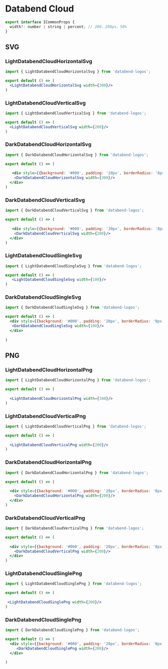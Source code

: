 
# Databend Cloud 

```javascript
export interface ICommonProps {
  width?: number | string | percent; // 200、200px、50% 
}
```

## SVG
### LightDatabendCloudHorizontalSvg
```jsx
import { LightDatabendCloudHorizontalSvg } from 'databend-logos';

export default () => (
  <LightDatabendCloudHorizontalSvg width={300}/>
)
```


### LightDatabendCloudVerticalSvg
```jsx
import { LightDatabendCloudVerticalSvg } from 'databend-logos';

export default () => (
  <LightDatabendCloudVerticalSvg width={200}/>
)
```

### DarkDatabendCloudHorizontalSvg

```jsx
import { DarkDatabendCloudHorizontalSvg } from 'databend-logos';

export default () => (
  
   <div style={{background: '#000', padding: '20px', borderRadius: '8px'}}>
    <DarkDatabendCloudHorizontalSvg width={300}/>
  </div>
)
```

### DarkDatabendCloudVerticalSvg

```jsx
import { DarkDatabendCloudVerticalSvg } from 'databend-logos';

export default () => (
  
   <div style={{background: '#000', padding: '20px', borderRadius: '8px'}}>
    <DarkDatabendCloudVerticalSvg width={200}/>
  </div>
)
```

### LightDatabendCloudSingleSvg
```jsx
import { LightDatabendCloudSingleSvg } from 'databend-logos';

export default () => (
   <LightDatabendCloudSingleSvg width={100}/>
)
```

### DarkDatabendCloudSingleSvg
```jsx
import { DarkDatabendCloudSingleSvg } from 'databend-logos';

export default () => (
  <div style={{background: '#000', padding: '20px', borderRadius: '8px'}}>
   <DarkDatabendCloudSingleSvg width={100}/>
  </div>
   
)
```


## PNG
### LightDatabendCloudHorizontalPng

```jsx
import { LightDatabendCloudHorizontalPng } from 'databend-logos';

export default () => (
  
  <LightDatabendCloudHorizontalPng width={300}/>
)
```

### LightDatabendCloudVerticalPng

```jsx
import { LightDatabendCloudVerticalPng } from 'databend-logos';

export default () => (
  
  <LightDatabendCloudVerticalPng width={200}/>
)
```

### DarkDatabendCloudHorizontalPng

```jsx
import { DarkDatabendCloudHorizontalPng } from 'databend-logos';

export default () => (
  
  <div style={{background: '#000', padding: '20px', borderRadius: '8px'}}>
    <DarkDatabendCloudHorizontalPng width={200}/>
  </div>
)
```


### DarkDatabendCloudVerticalPng

```jsx
import { DarkDatabendCloudVerticalPng } from 'databend-logos';

export default () => (
  
  <div style={{background: '#000', padding: '20px', borderRadius: '8px'}}>
    <DarkDatabendCloudVerticalPng width={200}/>
  </div>
)
```

### LightDatabendCloudSinglePng

```jsx
import { LightDatabendCloudSinglePng } from 'databend-logos';

export default () => (
  
 <LightDatabendCloudSinglePng width={200}/>
)
```

### DarkDatabendCloudSinglePng
```jsx
import { DarkDatabendCloudSinglePng } from 'databend-logos';

export default () => (
  <div style={{background: '#000', padding: '20px', borderRadius: '8px'}}>
     <DarkDatabendCloudSinglePng width={200}/>
  </div>

)
```


